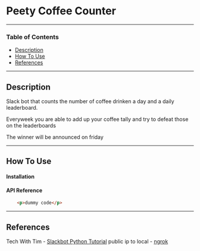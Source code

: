 # Peety Coffee Counter

---

### Table of Contents

- [Description](#description)
- [How To Use](#how-to-use)
- [References](#references)

---

## Description
Slack bot that counts the number of coffee drinken a day and a daily leaderboard.

Everyweek you are able to add up your coffee tally and try to defeat those on the leaderboards

The winner will be announced on friday 


---

## How To Use

#### Installation



#### API Reference

```html
    <p>dummy code</p>
```

---

## References

Tech With Tim - [Slackbot Python Tutorial](https://www.youtube.com/watch?v=KJ5bFv-IRFM)
public ip to local - [ngrok](https://ngrok.com/docs/getting-started)

